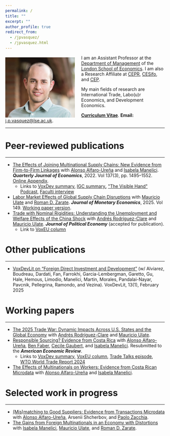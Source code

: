 ```yaml
---
permalink: /
title: ""
excerpt: ""
author_profile: true
redirect_from: 
  - /jpvasquez/
  - /jpvasquez.html
---
```


<img class="img-responsive" style="float: left; margin: 7px 20px 0px 0px;" src="/images/JP_new.jpg" width="220"> I am an Assistant Professor at the [Department of Management](https://www.lse.ac.uk/management) of the [London School of Economics](https://www.lse.ac.uk). I am also a Research Affiliate at [CEPR](https://cepr.org), [CESifo](https://www.cesifo.org/en), and [CEP](https://cep.lse.ac.uk).

My main fields of research are International Trade, Labo(u)r Economics, and Development Economics.

[**Curriculum Vitae**](/files/CV_Jose_Vasquez.pdf). **Email:** <j.p.vasquez@lse.ac.uk>.

***

# Peer-reviewed publications

---

- [<u>The Effects of Joining Multinational Supply Chains: New Evidence from Firm-to-Firm Linkages</u>](/files/Effects_of_Joining_MNC_Supply_Chains_QJE.pdf) with [Alonso Alfaro-Ureña](https://sites.google.com/view/alfarourena) and [Isabela Manelici](https://www.isabelamanelici.com/). ***Quarterly Journal of Economics***, 2022. Vol 137(3), pp. 1495–1552. [<u>Online Appendix</u>](/files/amv1-2022-OnlineAppendix.pdf).
  - Links to [VoxDev summary](https://voxdev.org/topic/firms-trade/boosting-firm-productivity-through-joining-multinational-supply-chains), [IGC summary](https://www.theigc.org/blog/new-research-findings-on-firms-in-five-graphs/)**,** ["The Visible Hand" Podcast](https://www.thevisiblehand.uk/episodes/episode-13), [Faculti interview](https://faculti.net/the-effects-of-joining-multinational-supply-chains)
- [<u>Labor Market Effects of Global Supply Chain Disruptions</u>](https://www.sciencedirect.com/science/article/abs/pii/S0304393224001776) with [Mauricio Ulate](https://www.mauricioulate.com/) and [Roman D. Zarate](https://www.romandavidzarate.com/).  ***Journal of Monetary Economics***, 2025. Vol 149. [<u>Working paper version</u>](/files/SupplyChainDisruptions.pdf).
- [<u>Trade with Nominal Rigidities: Understanding the Unemployment and Welfare Effects of the China Shock</u>](/files/NK_trade.pdf) with [Andrés Rodríguez-Clare](https://eml.berkeley.edu/~arodeml/) and [Mauricio Ulate](https://www.mauricioulate.com/).  ***Journal of Political Economy*** (accepted for publication). 
  * Link to [VoxEU column](https://voxeu.org/article/understanding-unemployment-and-welfare-effects-china-shock)

# Other publications

---

- [<u>VoxDevLit on “Foreign Direct Investment and Development”</u>](https://voxdev.org/voxdevlit/foreign-direct-investment) (w/ Alviarez, Boudreau, Dardati, Fan, Farrokhi, Garcia-Lembergman, Garetto, Gu, Hale, Hemous, Limodio, Manelici, Martin, Morales, Pandalai-Nayar, Pavcnik, Pellegrina, Ramondo, and Vezina). VoxDevLit, 13(1), February 2025

# Working papers

---

- [<u>The 2025 Trade War: Dynamic Impacts Across U.S. States and the Global Economy</u>](/files/Tariffs.pdf) with [Andrés Rodríguez-Clare](https://eml.berkeley.edu/~arodeml/) and [Mauricio Ulate](https://www.mauricioulate.com/).
- [<u>Responsible Sourcing? Evidence from Costa Rica</u>](/files/Responsible_Sourcing_CR.pdf) with [Alonso Alfaro-Ureña](https://sites.google.com/view/alfarourena), [Ben Faber](https://eml.berkeley.edu/~faberb/), [Cecile Gaubert](https://eml.berkeley.edu/~cecile.gaubert/), and [Isabela Manelici](https://www.isabelamanelici.com/). Resubmitted to the ***American Economic Review***. 
  - Links to [VoxDev summary](https://voxdev.org/topic/firms-trade/responsible-sourcing-theory-and-evidence-costa-rica), [VoxEU column](https://cepr.org/voxeu/columns/responsible-sourcing-theory-and-evidence-costa-rica), [Trade Talks episode](https://open.spotify.com/episode/0UGnly236k5gI5K6zZARRZ?si=TEA8TIK5Rkq-QiN4ATz4uw), [WTO World Trade Report 2024](/files/wtr24_opinion.pdf)
- [<u>The Effects of Multinationals on Workers: Evidence from Costa Rican Microdata</u>](/files/Effects_MNC_Workers.pdf) with [Alonso Alfaro-Ureña](https://sites.google.com/view/alfarourena) and [Isabela Manelici](https://www.isabelamanelici.com/).

# Selected work in progress

---

- <u>(Mis)matching to Good Suppliers: Evidence from Transactions Microdata</u> with [Alonso Alfaro-Ureña](https://sites.google.com/view/alfarourena), Arsenii Shcherbov, and [Paolo Zacchia](https://www.paolozacchia.com/). 
- <u>The Gains from Foreign Multinationals in an Economy with Distortions</u> with [Isabela Manelici](https://www.isabelamanelici.com/), [Mauricio Ulate](https://www.mauricioulate.com/), and [Roman D. Zarate](https://www.romandavidzarate.com/).
